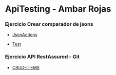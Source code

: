 # ApiTesting - Ambar Rojas

### Ejercicio Crear comparador de jsons
- [JsonActions](https://github.com/Amy312/ApiTesting/blob/master/src/main/java/ejercicios/JsonActions.java)

- [Test](https://github.com/Amy312/ApiTesting/blob/master/src/test/java/itemsCRUD/JsonActionsTest.java)

### Ejercicio API RestAssured - Git
- [CRUD-ITEMS](https://github.com/Amy312/ApiTesting/blob/master/src/test/java/itemsCRUD/CRUDItemTest.java) 
